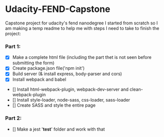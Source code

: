 # Udacity-FEND-Capstone
Capstone project for udacity's fend nanodegree
I started from scratch so I am making a temp readme to help me with steps I need to take to finish the project:

### Part 1:
- [x] Make a complete html file (including the part thet is not seen before submitting the form)
- [x] Create package.json file('npm init')
- [x] Build server (& install express, body-parser and cors)
- [x] Install webpack and babel
- [] Install html-webpack-plugin, webpack-dev-server and clean-webpack-plugin
- [] Install style-loader, node-sass, css-loader, sass-loader
- [] Create SASS and style the entire page

### Part 2:
- [] Make a jest '__test__' folder and work with that

